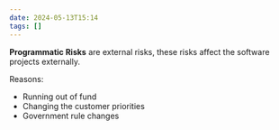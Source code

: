```yaml
---
date: 2024-05-13T15:14
tags: []
---
```

**Programmatic Risks** are external risks, these risks affect the software projects externally. 

Reasons: 
- Running out of fund
- Changing the customer priorities 
- Government rule changes 